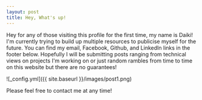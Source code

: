 ```yaml
---
layout: post
title: Hey, What's up!
---
```


Hey for any of those visiting this profile for the first time, my name is Daiki! I'm currently trying to build up multiple resources to publicise myself for 
the future. You can find my email, Facebook, Github, and LinkedIn links in the footer below. Hopefully I will be submitting posts ranging from technical views 
on projects I'm working on or just random rambles from time to time on this website but there are no guarantees!


![_config.yml]({{ site.baseurl }}/images/post1.png)

Please feel free to contact me at any time!